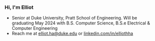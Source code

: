 ### Hi, I'm Elliot
- Senior at Duke University, Pratt School of Engineering. Will be graduating May 2024 with B.S. Computer Science, B.S.e Electrical & Computer Engineering
- Reach me at [elliot.ha@duke.edu](https://outlook.office365.com/mail/deeplink/compose?mailtouri=mailto%3Aehh19%40duke.edu) or [linkedin.com/in/elliothha](https://www.linkedin.com/in/elliothha/)

<!--
**elliothha/elliothha** is a ✨ _special_ ✨ repository because its `README.md` (this file) appears on your GitHub profile.

Here are some ideas to get you started:

- 🔭 I’m currently working on ...
- 🌱 I’m currently learning ...
- 👯 I’m looking to collaborate on ...
- 🤔 I’m looking for help with ...
- 💬 Ask me about ...
- 📫 How to reach me: ...
- 😄 Pronouns: ...
- ⚡ Fun fact: ...
-->
